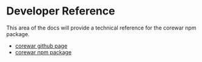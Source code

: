 Developer Reference
===================

This area of the docs will provide a technical reference for the corewar npm package.

* [corewar github page](https://github.com/gareththegeek/corewar)
* [corewar npm package](https://www.npmjs.com/package/corewar)
